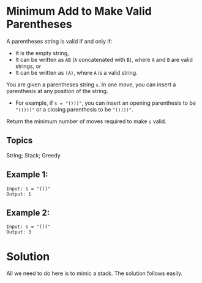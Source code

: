 # Minimum Add to Make Valid Parentheses

A parentheses string is valid if and only if:

* It is the empty string,
* It can be written as `AB` (`A` concatenated with `B`), where `A` and `B` are valid strings, or
* It can be written as `(A)`, where `A` is a valid string.

You are given a parentheses string `s`. In one move, you can insert a parenthesis at any position of the string.

* For example, if `s = "()))"`, you can insert an opening parenthesis to be `"(()))"` or a closing parenthesis to be `"())))"`.

Return the minimum number of moves required to make `s` valid.

## Topics

String; Stack; Greedy

## Example 1:

```
Input: s = "())"
Output: 1
```

## Example 2:

```
Input: s = "((("
Output: 3
```

# Solution

All we need to do here is to mimic a stack. The solution follows easily.
